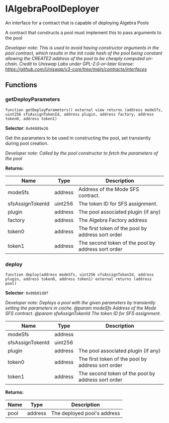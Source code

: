 

# IAlgebraPoolDeployer


An interface for a contract that is capable of deploying Algebra Pools

A contract that constructs a pool must implement this to pass arguments to the pool

*Developer note: This is used to avoid having constructor arguments in the pool contract, which results in the init code hash
of the pool being constant allowing the CREATE2 address of the pool to be cheaply computed on-chain.
Credit to Uniswap Labs under GPL-2.0-or-later license:
https://github.com/Uniswap/v3-core/tree/main/contracts/interfaces*


## Functions
### getDeployParameters

```solidity
function getDeployParameters() external view returns (address modeSfs, uint256 sfsAssignTokenId, address plugin, address factory, address token0, address token1)
```
**Selector**: `0x04889e26`

Get the parameters to be used in constructing the pool, set transiently during pool creation.

*Developer note: Called by the pool constructor to fetch the parameters of the pool*

**Returns:**

| Name | Type | Description |
| ---- | ---- | ----------- |
| modeSfs | address | Address of the Mode SFS contract. |
| sfsAssignTokenId | uint256 | The token ID for SFS assignment. |
| plugin | address | The pool associated plugin (if any) |
| factory | address | The Algebra Factory address |
| token0 | address | The first token of the pool by address sort order |
| token1 | address | The second token of the pool by address sort order |

### deploy

```solidity
function deploy(address modeSfs, uint256 sfsAssignTokenId, address plugin, address token0, address token1) external returns (address pool)
```
**Selector**: `0x09b01d0f`



*Developer note: Deploys a pool with the given parameters by transiently setting the parameters in cache.
 @param modeSfs Address of the Mode SFS contract.
 @param sfsAssignTokenId The token ID for SFS assignment.*

| Name | Type | Description |
| ---- | ---- | ----------- |
| modeSfs | address |  |
| sfsAssignTokenId | uint256 |  |
| plugin | address | The pool associated plugin (if any) |
| token0 | address | The first token of the pool by address sort order |
| token1 | address | The second token of the pool by address sort order |

**Returns:**

| Name | Type | Description |
| ---- | ---- | ----------- |
| pool | address | The deployed pool's address |

